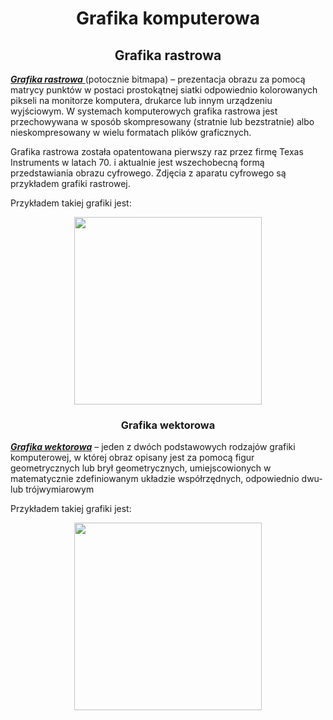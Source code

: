 
<html>
<head>
             <meta charset="utf-8">
  
  
   
  </head>
<body>
 <h1 align="center">Grafika komputerowa</h1>
  
  <h2 align="center"><strong>Grafika rastrowa</strong></h2>
    <a href="https://pl.wikipedia.org/wiki/Grafika_rastrowa"> <strong><em>Grafika rastrowa</em></strong> </a> (potocznie bitmapa) – prezentacja obrazu za pomocą matrycy punktów w postaci prostokątnej siatki odpowiednio kolorowanych pikseli na monitorze komputera, drukarce lub innym urządzeniu wyjściowym. W systemach komputerowych grafika rastrowa jest przechowywana w sposób skompresowany (stratnie lub bezstratnie) albo nieskompresowany w wielu formatach plików graficznych.

Grafika rastrowa została opatentowana pierwszy raz przez firmę Texas Instruments w latach 70. i aktualnie jest wszechobecną formą przedstawiania obrazu cyfrowego. Zdjęcia z aparatu cyfrowego są przykładem grafiki rastrowej.
<p> Przykładem takiej grafiki jest:
<center><img src="https://upload.wikimedia.org/wikipedia/commons/thumb/3/3b/Rgb-raster-image.svg/450px-Rgb-raster-image.svg.png" width="300"></center>
    
<h3 align="center"><strong>Grafika wektorowa</strong></h3>
   <a href="https://pl.wikipedia.org/wiki/Grafika_wektorowa"> <strong><em>Grafika wektorowa</em></strong></a> – jeden z dwóch podstawowych rodzajów grafiki komputerowej, w której obraz opisany jest za pomocą figur geometrycznych lub brył geometrycznych, umiejscowionych w matematycznie zdefiniowanym układzie współrzędnych, odpowiednio dwu- lub trójwymiarowym
<p> Przykładem takiej grafiki jest:
<center><img src="https://st3.depositphotos.com/14846838/18822/v/1600/depositphotos_188220866-stock-illustration-beach-flat-vector-icon.jpg" width="300"></center>
</body>
</html>
